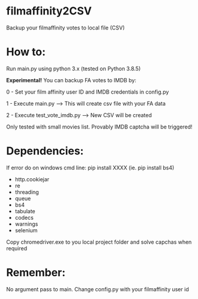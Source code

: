 # filmaffinity2CSV
Backup your filmaffinity votes to local file (CSV)

# How to:
Run main.py using python 3.x (tested on Python 3.8.5)

**Experimental!**
You can backup FA votes to IMDB by:

0 - Set your film affinity user ID and IMDB credentials in config.py

1 - Execute main.py  --> This will create csv file with your FA data

2 - Execute test_vote_imdb.py --> New CSV will be created


Only tested with small movies list. Provably IMDB captcha will be triggered!

# Dependencies:
If error do on windows cmd line: pip install XXXX (ie. pip install bs4)

- http.cookiejar
- re
- threading
- queue
- bs4
- tabulate
- codecs
- warnings
- selenium

Copy chromedriver.exe to you local project folder and solve capchas when required

# Remember:
No argument pass to main. Change config.py with your filmaffinity user id
